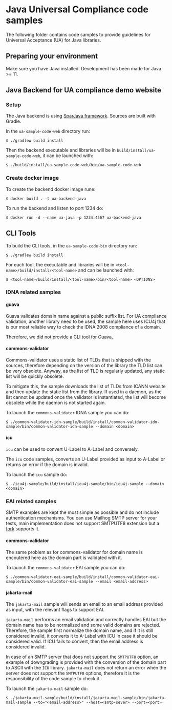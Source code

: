 # Java Universal Compliance code samples

The following folder contains code samples to provide guidelines for Universal Acceptance (UA) for
Java libraries.

## Preparing your environment

Make sure you have Java installed. Development has been made for Java >= 11.

## Java Backend for UA compliance demo website

### Setup

The Java backend is using [SparJava framework](https://sparkjava.com/). Sources are built with
Gradle.

In the `ua-sample-code-web` directory run:

    $ ./gradlew build install

Then the backend executable and libraries will be in `build/install/ua-sample-code-web`, it can be
launched with:

    $ ./build/install/ua-sample-code-web/bin/ua-sample-code-web

### Create docker image

To create the backend docker image rune:

    $ docker build . -t ua-backend-java

To run the backend and listen to port 1234 do:

    $ docker run -d --name ua-java -p 1234:4567 ua-backend-java

## CLI Tools

To build the CLI tools, in the `ua-sample-code-bin` directory run:

    $ ./gradlew build install

For each tool, the executable and libraries will be in `<tool-name>/build/install/<tool-name>` and
can be launched with:

    $ <tool-name>/build/install/<tool-name>/bin/<tool-name> <OPTIONS>

### IDNA related samples

#### guava

Guava validates domain name against a public suffix list. For UA compliance validation, another
library need to be used, the sample here uses ICU4j that is our most reliable way to check the IDNA
2008 compliance of a domain.

Therefore, we did not provide a CLI tool for Guava,

#### commons-validator

Commons-validator uses a static list of TLDs that is shipped with the sources, therefore depending
on the version of the library the TLD list can be very obsolete. Anyway, as the list of TLD is
regularly updated, any static list will be quickly obsolete.

To mitigate this, the sample downloads the list of TLDs from ICANN website and then update the
static list from the library. If used in a daemon, as the list cannot be updated once the validator
is instantiated, the list will become obsolete while the daemon is not started again.

To launch the `commons-validator` IDNA sample you can do:

    $ ./common-validator-idn-sample/build/install/common-validator-idn-sample/bin/common-validator-idn-sample --domain <domain>

#### icu

`icu` can be used to convert U-Label to A-Label and conversely.

The `icu` code samples, converts an U-Label provided as input to A-Label or returns an error
if the domain is invalid.

To launch the `icu` sample do:

    $ ./icu4j-sample/build/install/icu4j-sample/bin/icu4j-sample --domain <domain>


### EAI related samples

SMTP examples are kept the most simple as possible and do not include authentication mechanisms. You
can use Mailhog SMTP server for your tests, main implementation does not support SMTPUTF8 extension
but a [fork](https://github.com/dcormier/smtp) supports it.

#### commons-validator

The same problem as for commons-validator for domain name is encoutered here as the domain part is
validated with it.

To launch the `commons-validator` EAI sample you can do:

    $ ./common-validator-eai-sample/build/install/common-validator-eai-sample/bin/common-validator-eai-sample --email <email-address>

#### jakarta-mail

The `jakarta-mail` sample will sends an email to an email address provided as input, with the
relevant flags to support EAI.

`jakarta-mail` performs an email validation and correctly handles EAI but the domain name has to be
normalized and some valid domains are rejected.
Therefore, the sample first normalize the domain name, and if it is still considered invalid,
it converts it to A-Label with ICU in case it should be considered valid.
If ICU fails to convert, then the email address is considered invalid.

In case of an SMTP server that does not support the `SMTPUTF8` option, an example of downgrading
is provided with the conversion of the domain part to ASCII with the `ICU` library.
`jakarta-mail` does not return an error when the server does not support the `SMTPUTF8` options,
therefore it is the responsibility of the code sample to check it.

To launch the `jakarta-mail` sample do:

    $ ./jakarta-mail-sample/build/install/jakarta-mail-sample/bin/jakarta-mail-sample --to="<email-address>" --host=<smtp-sever> --port=<port>
